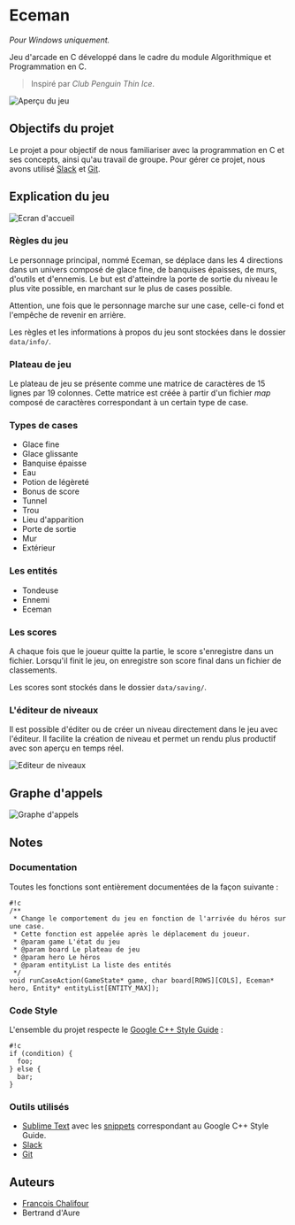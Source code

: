 # Eceman
*Pour Windows uniquement.*

Jeu d'arcade en C développé dans le cadre du module Algorithmique et Programmation en C.


> Inspiré par *Club Penguin Thin Ice*.

![Aperçu du jeu](https://bitbucket.org/repo/bbredA/images/73665678-eceman_6.jpg)

## Objectifs du projet

Le projet a pour objectif de nous familiariser avec la programmation en C et ses concepts, ainsi qu'au travail de groupe. Pour gérer ce projet, nous avons utilisé [Slack](https://slack.com/) et [Git](https://git-scm.com/).

## Explication du jeu

![Ecran d'accueil](https://bitbucket.org/repo/bbredA/images/2422347722-eceman-home.png)


### Règles du jeu

Le personnage principal, nommé Eceman, se déplace dans les 4 directions dans un univers composé de glace fine, de banquises épaisses, de murs, d'outils et d'ennemis. Le but est d'atteindre la porte de sortie du niveau le plus vite possible, en marchant sur le plus de cases possible.

Attention, une fois que le personnage marche sur une case, celle-ci fond et l'empêche de revenir en arrière.

Les règles et les informations à propos du jeu sont stockées dans le dossier `data/info/`.

### Plateau de jeu

Le plateau de jeu se présente comme une matrice de caractères de 15 lignes par 19 colonnes. Cette matrice est créée à partir d'un fichier *map* composé de caractères correspondant à un certain type de case.

### Types de cases

* Glace fine
* Glace glissante
* Banquise épaisse
* Eau
* Potion de légèreté
* Bonus de score
* Tunnel
* Trou
* Lieu d'apparition
* Porte de sortie
* Mur
* Extérieur

### Les entités

* Tondeuse
* Ennemi
* Eceman

### Les scores

A chaque fois que le joueur quitte la partie, le score s'enregistre dans un fichier. Lorsqu'il finit le jeu, on enregistre son score final dans un fichier de classements.

Les scores sont stockés dans le dossier `data/saving/`.

### L'éditeur de niveaux

Il est possible d'éditer ou de créer un niveau directement dans le jeu avec l'éditeur. Il facilite la création de niveau et permet un rendu plus productif avec son aperçu en temps réel.

![Editeur de niveaux](https://bitbucket.org/repo/bbredA/images/2356488607-eceman-editor.jpg)

## Graphe d'appels

![Graphe d'appels](https://bitbucket.org/repo/bbredA/images/1144391987-Graphe%20d'appel.png)


## Notes

### Documentation
Toutes les fonctions sont entièrement documentées de la façon suivante :

```
#!c
/**
 * Change le comportement du jeu en fonction de l'arrivée du héros sur une case.
 * Cette fonction est appelée après le déplacement du joueur.
 * @param game L'état du jeu
 * @param board Le plateau de jeu
 * @param hero Le héros
 * @param entityList La liste des entités
 */
void runCaseAction(GameState* game, char board[ROWS][COLS], Eceman* hero, Entity* entityList[ENTITY_MAX]);

```


### Code Style

L'ensemble du projet respecte le [Google C++ Style Guide](https://google-styleguide.googlecode.com/svn/trunk/cppguide.html) :
```
#!c
if (condition) {
  foo;
} else {
  bar;
}
```


### Outils utilisés

* [Sublime Text](http://www.sublimetext.com/) avec les [snippets](https://github.com/francoischalifour/cpp-sublime-snippet) correspondant au Google C++ Style Guide.
* [Slack](https://slack.com/)
* [Git](https://git-scm.com/)

## Auteurs
* [François Chalifour](www.francoischalifour.com)
* Bertrand d'Aure